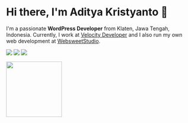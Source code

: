 # Hi there, I'm Aditya Kristyanto 👋

I'm a passionate **WordPress Developer** from Klaten, Jawa Tengah, Indonesia. Currently, I work at [Velocity Developer](https://velocitydeveloper.com) and I also run my own web development at [WebsweetStudio](https://websweetstudio.com).

<img src="https://badges.pufler.dev/years/aadiityaak"> <img src="https://badges.pufler.dev/gists/aadiityaak"> <img src="https://badges.pufler.dev/commits/yearly/aadiityaak">

<img style="height:150px;" src="https://badges.pufler.dev/last-stars/aadiityaak?count=6&padding=2&perRow=3" />
